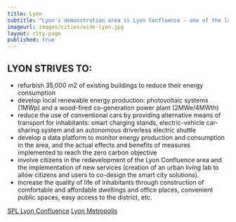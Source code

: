 ```yaml
---
title: Lyon
subtitle: "Lyon's demonstration area is Lyon Confluence - one of the largest urban redevelopment projects in France (150 ha – 600 000 m2 existing floor area – 1.000.000 m2 of new buildings). It is the first WWF approved urban development in France and it is the largest urban redevelopment area in France with such an ambitious target such as the zero carbon objectives: the annual greenhouse gases emissions at the end of the urban project must not be superior to the level of emission at the project start."
imageurl: images/cities/wide-lyon.jpg
layout: city-page
published: true
---
```


<h2><span class="ornament">LYON STRIVES TO:</span></h2>

*   refurbish 35,000 m2 of existing buildings to reduce their energy consumption
*   develop local renewable energy production: photovoltaic systems (1MWp) and a wood-fired co-generation power plant (2MWe/4MWth)
*   reduce the use of conventional cars by providing alternative means of transport for inhabitants: smart charging stands, electric-vehicle car-sharing system and an autonomous driverless electric shuttle
*   develop a data platform to monitor energy production and consumption in the area, and the actual effects and benefits of measures implemented to reach the zero carbon objective
*   involve citizens in the redevelopment of the Lyon Confluence area and the implementation of new services (creation of an urban living lab to allow citizens and users to co-design the smart city solutions).
*   increase the quality of life of inhabitants through construction of comfortable and affordable dwellings and office places, convenient public spaces, easy access to the district, etc.
    
<a href="http://www.lyon-confluence.fr/en/index.html" class="btn btn-default" target="_blank">SPL Lyon Confluence</a>
<a href="http://www.business.greaterlyon.com/metropole-de-lyon-france-6.html" class="btn btn-default" target="_blank">Lyon Metropolis

